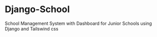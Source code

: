 # Django-School
School Management System with Dashboard for Junior Schools using Django and Tailswind css
